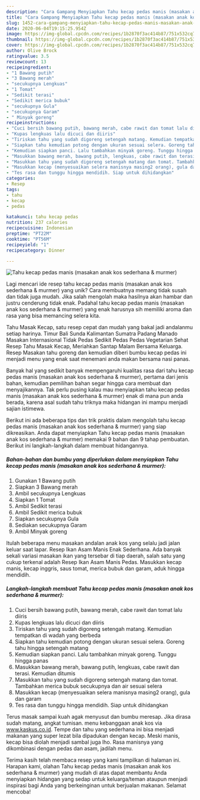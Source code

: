 ```yaml
---
description: "Cara Gampang Menyiapkan Tahu kecap pedas manis (masakan anak kos sederhana &amp;amp; murmer) yang Enak"
title: "Cara Gampang Menyiapkan Tahu kecap pedas manis (masakan anak kos sederhana &amp;amp; murmer) yang Enak"
slug: 1452-cara-gampang-menyiapkan-tahu-kecap-pedas-manis-masakan-anak-kos-sederhana-and-amp-murmer-yang-enak
date: 2020-06-04T19:15:25.954Z
image: https://img-global.cpcdn.com/recipes/1b2870f3ac414b87/751x532cq70/tahu-kecap-pedas-manis-masakan-anak-kos-sederhana-murmer-foto-resep-utama.jpg
thumbnail: https://img-global.cpcdn.com/recipes/1b2870f3ac414b87/751x532cq70/tahu-kecap-pedas-manis-masakan-anak-kos-sederhana-murmer-foto-resep-utama.jpg
cover: https://img-global.cpcdn.com/recipes/1b2870f3ac414b87/751x532cq70/tahu-kecap-pedas-manis-masakan-anak-kos-sederhana-murmer-foto-resep-utama.jpg
author: Olive Brock
ratingvalue: 3.5
reviewcount: 13
recipeingredient:
- "1 Bawang putih"
- "3 Bawang merah"
- "secukupnya Lengkuas"
- "1 Tomat"
- "Sedikit terasi"
- "Sedikit merica bubuk"
- "secukupnya Gula"
- "secukupnya Garam"
- " Minyak goreng"
recipeinstructions:
- "Cuci bersih bawang putih, bawang merah, cabe rawit dan tomat lalu diiris"
- "Kupas lengkuas lalu dicuci dan diiris"
- "Tiriskan tahu yang sudah digoreng setengah matang. Kemudian tempatkan di wadah yang berbeda"
- "Siapkan tahu kemudian potong dengan ukuran sesuai selera. Goreng tahu hingga setengah matang"
- "Kemudian siapkan panci. Lalu tambahkan minyak goreng. Tunggu hingga panas"
- "Masukkan bawang merah, bawang putih, lengkuas, cabe rawit dan terasi. Kemudian ditumis"
- "Masukkan tahu yang sudah digoreng setengah matang dan tomat. Tambahkan merica bubuk secukupnya dan air sesuai selera"
- "Masukkan kecap (menyesuaikan selera manisnya masing2 orang), gula dan garam"
- "Tes rasa dan tunggu hingga mendidih. Siap untuk dihidangkan"
categories:
- Resep
tags:
- tahu
- kecap
- pedas

katakunci: tahu kecap pedas 
nutrition: 237 calories
recipecuisine: Indonesian
preptime: "PT22M"
cooktime: "PT56M"
recipeyield: "1"
recipecategory: Dinner

---
```



![Tahu kecap pedas manis (masakan anak kos sederhana &amp; murmer)](https://img-global.cpcdn.com/recipes/1b2870f3ac414b87/751x532cq70/tahu-kecap-pedas-manis-masakan-anak-kos-sederhana-murmer-foto-resep-utama.jpg)

Lagi mencari ide resep tahu kecap pedas manis (masakan anak kos sederhana &amp; murmer) yang unik? Cara membuatnya memang tidak susah dan tidak juga mudah. Jika salah mengolah maka hasilnya akan hambar dan justru cenderung tidak enak. Padahal tahu kecap pedas manis (masakan anak kos sederhana &amp; murmer) yang enak harusnya sih memiliki aroma dan rasa yang bisa memancing selera kita.

Tahu Masak Kecap, satu resep cepat dan mudah yang bakal jadi andalanmu setiap harinya. Timur Bali Sunda Kalimantan Sumatra Padang Manado Masakan Internasional Tidak Pedas Sedikit Pedas Pedas Vegetarian Sehat Resep Tahu Masak Kecap, Meriahkan Santap Malam Bersama Keluarga. Resep Masakan tahu goreng dan kemudian diberi bumbu kecap pedas ini menjadi menu yang enak saat menemani anda makan bersama nasi panas.

Banyak hal yang sedikit banyak mempengaruhi kualitas rasa dari tahu kecap pedas manis (masakan anak kos sederhana &amp; murmer), pertama dari jenis bahan, kemudian pemilihan bahan segar hingga cara membuat dan menyajikannya. Tak perlu pusing kalau mau menyiapkan tahu kecap pedas manis (masakan anak kos sederhana &amp; murmer) enak di mana pun anda berada, karena asal sudah tahu triknya maka hidangan ini mampu menjadi sajian istimewa.


Berikut ini ada beberapa tips dan trik praktis dalam mengolah tahu kecap pedas manis (masakan anak kos sederhana &amp; murmer) yang siap dikreasikan. Anda dapat menyiapkan Tahu kecap pedas manis (masakan anak kos sederhana &amp; murmer) memakai 9 bahan dan 9 tahap pembuatan. Berikut ini langkah-langkah dalam membuat hidangannya.

<!--inarticleads1-->

##### Bahan-bahan dan bumbu yang diperlukan dalam menyiapkan Tahu kecap pedas manis (masakan anak kos sederhana &amp; murmer):

1. Gunakan 1 Bawang putih
1. Siapkan 3 Bawang merah
1. Ambil secukupnya Lengkuas
1. Siapkan 1 Tomat
1. Ambil Sedikit terasi
1. Ambil Sedikit merica bubuk
1. Siapkan secukupnya Gula
1. Sediakan secukupnya Garam
1. Ambil  Minyak goreng


Itulah beberapa menu masakan andalan anak kos yang selalu jadi jalan keluar saat lapar. Resep Ikan Asam Manis Enak Sederhana. Ada banyak sekali variasi masakan ikan yang tersebar di tiap daerah, salah satu yang cukup terkenal adalah Resep Ikan Asam Manis Pedas. Masukkan kecap manis, kecap inggris, saus tomat, merica bubuk dan garam, aduk hingga mendidih. 

<!--inarticleads2-->

##### Langkah-langkah membuat Tahu kecap pedas manis (masakan anak kos sederhana &amp; murmer):

1. Cuci bersih bawang putih, bawang merah, cabe rawit dan tomat lalu diiris
1. Kupas lengkuas lalu dicuci dan diiris
1. Tiriskan tahu yang sudah digoreng setengah matang. Kemudian tempatkan di wadah yang berbeda
1. Siapkan tahu kemudian potong dengan ukuran sesuai selera. Goreng tahu hingga setengah matang
1. Kemudian siapkan panci. Lalu tambahkan minyak goreng. Tunggu hingga panas
1. Masukkan bawang merah, bawang putih, lengkuas, cabe rawit dan terasi. Kemudian ditumis
1. Masukkan tahu yang sudah digoreng setengah matang dan tomat. Tambahkan merica bubuk secukupnya dan air sesuai selera
1. Masukkan kecap (menyesuaikan selera manisnya masing2 orang), gula dan garam
1. Tes rasa dan tunggu hingga mendidih. Siap untuk dihidangkan


Terus masak sampai kuah agak menyusut dan bumbu meresap. Jika dirasa sudah matang, angkat tumisan. menu kebanggaan anak kos via www.kaskus.co.id. Tempe dan tahu yang sederhana ini bisa menjadi makanan yang super lezat bila dipadukan dengan kecap. Meski manis, kecap bisa diolah menjadi sambal juga lho. Rasa manisnya yang dikombinasi dengan pedas dan asam, jadilah menu. 

Terima kasih telah membaca resep yang kami tampilkan di halaman ini. Harapan kami, olahan Tahu kecap pedas manis (masakan anak kos sederhana &amp; murmer) yang mudah di atas dapat membantu Anda menyiapkan hidangan yang sedap untuk keluarga/teman ataupun menjadi inspirasi bagi Anda yang berkeinginan untuk berjualan makanan. Selamat mencoba!
